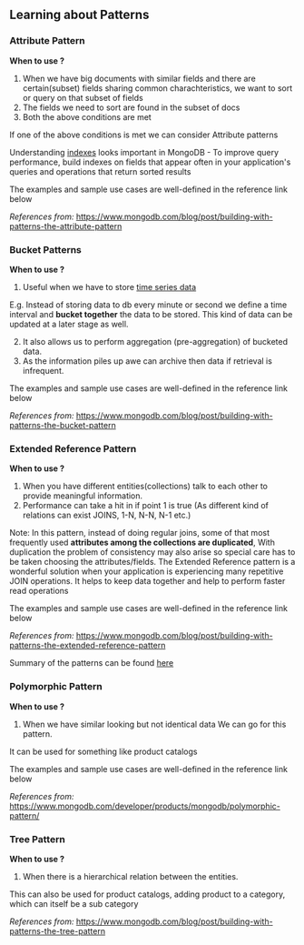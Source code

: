 ## Learning about Patterns

### Attribute Pattern

**When to use ?**

1. When we have big documents with similar fields and there are certain(subset) fields sharing common charachteristics, we want to sort or query on that subset of fields
2. The fields we need to sort are found in the subset of docs
3. Both the above conditions are met

If one of the above conditions is met we can consider Attribute patterns

Understanding [indexes](https://www.mongodb.com/docs/drivers/node/current/fundamentals/indexes/#:~:text=Indexes%20are%20data%20structures%20that,documents%20that%20match%20each%20query.) looks important in MongoDB
    - To improve query performance, build indexes on fields that appear often in your application's queries and operations that return sorted results


The examples and sample use cases are well-defined in the reference link below

_References from:_ https://www.mongodb.com/blog/post/building-with-patterns-the-attribute-pattern


### Bucket Patterns

**When to use ?**

1. Useful when we have to store [time series data](https://www.timescale.com/blog/time-series-data/)

E.g. Instead of storing data to db every minute or second we define a time interval and **bucket together** the data to be stored. This kind of data can be updated at a later stage as well. 

2. It also allows us to perform aggregation (pre-aggregation) of bucketed data.
3. As the information piles up awe can archive then data if retrieval is infrequent.

The examples and sample use cases are well-defined in the reference link below

_References from:_ https://www.mongodb.com/blog/post/building-with-patterns-the-bucket-pattern

### Extended Reference Pattern

**When to use ?**

1. When you have different entities(collections) talk to each other to provide meaningful information.
2. Performance can take a hit in if point 1 is true (As different kind of relations can exist JOINS, 1-N, N-N, N-1 etc.)
   
Note: In this pattern, instead of doing regular joins, some of that most frequently used **attributes among the collections are duplicated**, With duplication the problem of consistency may also arise so special care has to be taken choosing the attributes/fields.
The Extended Reference pattern is a wonderful solution when your application is experiencing many repetitive JOIN operations. It helps to keep data together and help to perform faster read operations

The examples and sample use cases are well-defined in the reference link below

_References from:_ https://www.mongodb.com/blog/post/building-with-patterns-the-extended-reference-pattern


Summary of the patterns can be found [here](https://www.mongodb.com/blog/post/building-with-patterns-a-summary)

### Polymorphic Pattern

**When to use ?**

1. When we have similar looking but not identical data We can go for this pattern.

It can be used for something like product catalogs

The examples and sample use cases are well-defined in the reference link below

_References from:_ https://www.mongodb.com/developer/products/mongodb/polymorphic-pattern/ 


### Tree Pattern

**When to use ?**

1. When there is a hierarchical relation between the entities.

This can also be used for product catalogs, adding product to a category, which can itself be a sub category 

_References from:_ https://www.mongodb.com/blog/post/building-with-patterns-the-tree-pattern
